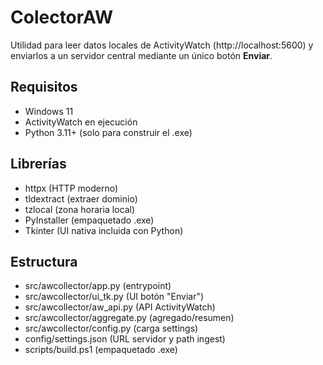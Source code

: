 ﻿# ColectorAW

Utilidad para leer datos locales de ActivityWatch (http://localhost:5600) y enviarlos a un servidor central mediante un único botón **Enviar**.

## Requisitos
- Windows 11
- ActivityWatch en ejecución
- Python 3.11+ (solo para construir el .exe)

## Librerías
- httpx (HTTP moderno)
- tldextract (extraer dominio)
- tzlocal (zona horaria local)
- PyInstaller (empaquetado .exe)
- Tkinter (UI nativa incluida con Python)

## Estructura
- src/awcollector/app.py        (entrypoint)
- src/awcollector/ui_tk.py      (UI botón "Enviar")
- src/awcollector/aw_api.py     (API ActivityWatch)
- src/awcollector/aggregate.py  (agregado/resumen)
- src/awcollector/config.py     (carga settings)
- config/settings.json          (URL servidor y path ingest)
- scripts/build.ps1             (empaquetado .exe)
